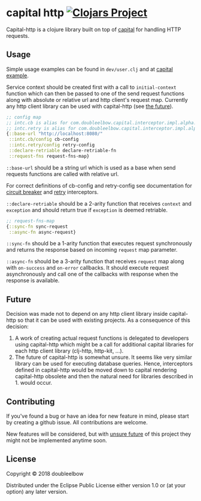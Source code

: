 # capital http [![Clojars Project](https://img.shields.io/clojars/v/com.doubleelbow.capital/capital-http.svg)](https://clojars.org/com.doubleelbow.capital/capital-http)

Capital-http is a clojure library built on top of [capital](https://github.com/doubleelbow/capital) for handling HTTP requests.

## Usage

Simple usage examples can be found in `dev/user.clj` and at [capital example](https://github.com/doubleelbow/capital-example).

Service context should be created first with a call to `initial-context` function which can then be passed to one of the send request functions along with absolute or relative url and http client's request map. Currently any http client library can be used with capital-http (see [the future](#future)).

```clojure
;; config map
;; intc.cb is alias for com.doubleelbow.capital.interceptor.impl.alpha.circuit-breaker
;; intc.retry is alias for com.doubleelbow.capital.interceptor.impl.alpha.retry
{::base-url "http://localhost:8080/"
 ::intc.cb/config cb-config
 ::intc.retry/config retry-config
 ::declare-retriable declare-retriable-fn
 ::request-fns request-fns-map}
```

`::base-url` should be a string url which is used as a base when send requests functions are called with relative url.

For correct definitions of cb-config and retry-config see documentation for [circuit breaker](https://github.com/doubleelbow/capital/blob/master/doc/interceptors/circuit_breaker.md) and [retry](https://github.com/doubleelbow/capital/blob/master/doc/interceptors/retry.md) interceptors.

`::declare-retriable` should be a 2-arity function that receives `context` and `exception` and should return true if `exception` is deemed retriable.

```clojure
;; request-fns-map
{::sync-fn sync-request
 ::async-fn async-request}
```

`::sync-fn` should be a 1-arity function that executes request synchronously and returns the response based on incoming `request` map parameter.

`::async-fn` should be a 3-arity function that receives `request` map along with `on-success` and `on-error` callbacks. It should execute request asynchronously and call one of the callbacks with response when the response is available.

## Future

Decision was made not to depend on any http client library inside capital-http so that it can be used with existing projects. As a consequence of this decision:

1. A work of creating actual request functions is delegated to developers using capital-http which might be a call for additional capital libraries for each http client library (clj-http, http-kit, &hellip;).
1. The future of capital-http is somewhat unsure. It seems like very similar library can be used for executing database queries. Hence, interceptors defined in capital-http would be moved down to capital rendering capital-http obsolete and then the natural need for libraries described in 1. would occur.

## Contributing

If you've found a bug or have an idea for new feature in mind, please start by creating a github issue. All contributions are welcome.

New features will be considered, but with [unsure future](#future) of this project they might not be implemented anytime soon.

## License

Copyright © 2018 doubleelbow

Distributed under the Eclipse Public License either version 1.0 or (at
your option) any later version.
